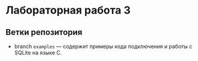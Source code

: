 # Лабораторная работа 3

## Ветки репозитория

- branch `examples` — содержит примеры кода подключения и работы с SQLite на языке C.
